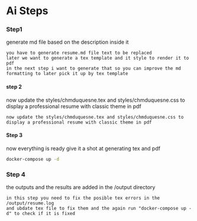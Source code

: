 Ai Steps
===================

### Step1

generate md file based on the description inside it

```
you have to generate resume.md file text to be replaced
later we want to generate a tex template and it style to render it to pdf
in the next step i want to generate that so you can improve the md formatting to later pick it up by tex template
```

#### step 2

now update the styles/chmduquesne.tex and styles/chmduquesne.css to display a professional resume with classic theme in pdf

```
now update the styles/chmduquesne.tex and styles/chmduquesne.css to display a professional resume with classic theme in pdf
```

#### Step 3

now everything is ready give it a shot at generating tex and pdf

```bash
docker-compose up -d
```


### Step 4

the outputs and the results are added in the /output directory

```
in this step you need to fix the posible tex errors in the /output/resume.log
and ubdate tex file to fix them and the again run "docker-compose up -d" to check if it is fixed
```
